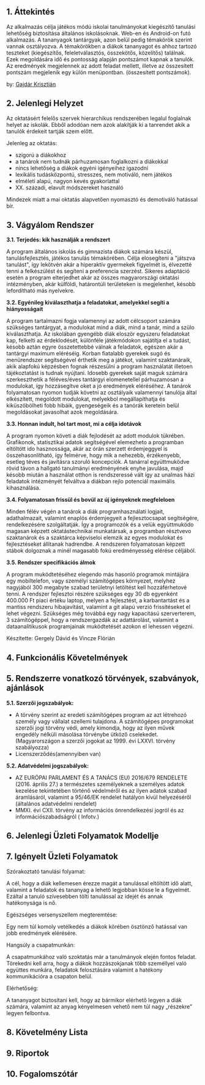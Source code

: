 ## 1. Áttekintés

Az alkalmazás célja játékos módú iskolai tanulmányokat kiegészítő tanulási lehetőség biztosítása általános iskolásoknak.
Web-en és Android-on futó alkalmazás. A tananyagok tantárgyak, azon belül pedig témakörök szerint vannak osztályozva. A témakörökben a diákok tananyagot és ahhoz tartozó teszteket (kiegészítős, feleletválasztós, összekötős, közelítős) találnak. Ezek megoldására idő és pontosság alapján pontszámot kapnak a tanulók. Az eredmények megjelennek az adott feladat mellett, illetve az összesített pontszám megjelenik egy külön menüpontban. (összesített pontszámok).

by: [Gajdár Krisztián](https://www.github.com/gajdikuka)

## 2. Jelenlegi Helyzet
Az oktatásért felelős szervek hierarchikus rendszerében legalul foglalnak helyet az iskolák. Ebből adodóan nem azok alakítják ki a tanrendet akik a tanulók érdekeit tartják szem előtt.

Jelenleg az oktatás:
- szigorú a diákokhoz
- a tanárok nem tudnák párhuzamosan foglalkozni a diákokkal
- nincs lehetőség a diákok egyéni igényeihez igazodni
- lexikális tudásközpontú, stresszes, nem motiváló, nem játékos
- elméleti alapú, nagyon kevés gyakorlattal
- XX. századi, elavult módszereket használó

Mindezek miatt a mai oktatás alapvetően nyomasztó és demotiváló hatással bír.

## 3. Vágyálom Rendszer 

**3.1. Terjedés: kik használják a rendszert**

A program általános iskolás és gimnazista diákok számára készül, tanulásfejlesztés, játékos tanulás témakörében. Célja elosegíteni a "játszva tanulást",
így lekötvén akár a hiperaktív gyermekek figyelmét is, élvezetté tenni a felkészülést és segíteni a preferencia szerzést. Sikeres adaptáció esetén a program 
elterjedhet akár az összes magyarországi oktatási intézményben, akár külföldi, határontúli területeken is megjelenhet, késobb lefordítható más nyelvekre.

**3.2. Egyénileg kiválaszthatja a feladatokat, amelyekkel segíti a hiányosságait**

A program tartalmazni fogja valamennyi az adott célcsoport számára szükséges tantárgyat, a modulokat mind a diák, mind a tanár, mind a szülo kiválaszthatja.
Az iskolában gyengébb diák eloször egyszeru feladatokat kap, felkelti az érdeklodését, különféle játékmódokon sajátítja el a tudást, késobb aztán egyre összetettebbé
válnak a feladatok, egészen akár a tantárgyi maximum eléréséig. Korban fiatalabb gyerekek sugó és menürendszer segítségével érthetik meg a játékot,
valamint szaktanáraik, akik alapfokú képzésben fognak részesülni a program használatát illetoen tájékoztatást is tudnak nyújtani.
Idosebb gyerekek saját maguk számára szerkeszthetik a féléves/éves tantárgyi elomenetellel párhuzamosan a modulokat, így hozzásegítve oket a jó eredmények 
eléréséhez. A tanárok folyamatosan nyomon tudják követni az osztályaik valamennyi tanulója által elkészített, megoldott modulokat, melyekbol megállapíthatja
és kiküszöbölheti fobb hibáik, gyengeségeik és a tanórák keretein belül megoldásokat javasolhat azok megoldására.

**3.3. Honnan indult, hol tart most, mi a célja idotávok**

A program nyomon követi a diák fejlodését az adott modulok tükrében. Grafikonok, statisztikai adatok segítségével elemezheto a programban eltöltött ido hasznossága, 
akár az órán szerzett érdemjeggyel is összehasonlítható, így felmérve, hogy mik a nehezebb, érzékenyebb, esetleg téves és javításra szoruló koncepciók. A tanárral együttmuködve
rövid távon a hallgató tanulmányi eredményének enyhe javulása, majd késobb miután a használat otthon is rendszeressé vált így az unalmas házi feladatok intézményét felváltva
a diákban rejlo potenciál maximális kihasználása.

**3.4. Folyamatosan frissül és bovül az új igényeknek megfeleloen**

Minden félév végén a tanárok a diák programhasználati logjait, adathalmazait, valamint enaplós érdemjegyeit a fejlesztocsapat segítségére, rendelkezésére szolgáltatják.
Így a programozók és a velük együttmuködo magasan képzett oktatástechnikai munkatársak, a programban résztvevo szaktanárok és a szaktárca képviseloi elemzik az egyes
modulokat és fejlesztéseket állítanak hadrendbe. A rendszeren folyamatosan képzett stábok dolgoznak a minél magasabb fokú eredményesség elérése céljából.

**3.5. Rendszer specifikációs álmok**

A program muködtetéséhez elegendo más hasonló programok mintájára egy mobiltelefon, vagy személyi számítógépes környezet, melyhez nagyjából 300 megabyte szabad 
területnyi letöltést kell hozzáférhetové tenni. A rendszer fejlesztoi részére szükséges egy 30 db egyenként 400.000 Ft piaci értéku laptop, melyen a fejlesztést, a karbantartást és
a mantiss rendszeru hibajavítást, valamint a git alapú verzió frissítéseket el lehet végezni. Szükséges még továbbá egy nagy kapacitású szerverterem, 3 számítógéppel, hogy a
rendszergazdák az adattárolást, valamint a dataanalitikusok programjainak muködtetését azokon el lehessen végezni.

Készítette: Gergely Dávid és Vincze Flórián

## 4. Funkcionális Követelmények

## 5. Rendszerre vonatkozó törvények, szabványok, ajánlások

**5.1. Szerzői jogszabályok:**
- A törvény szerint az eredeti számítógépes program az azt létrehozó személy vagy vállalat szellemi tulajdona. A számítógépes programokat szerzői jogi törvény védi, amely kimondja, hogy az ilyen művek engedély nélküli másolása törvénybe ütköző cselekedet. (Magyarországon a szerzői jogokat az 1999. évi LXXVI. törvény szabályozza)
- Licenszerződés(amennyiben van)

**5.2. Adatvédelmi jogszabályok:**
- AZ EURÓPAI PARLAMENT ÉS A TANÁCS (EU) 2016/679 RENDELETE
(2016. április 27.)
a természetes személyeknek a személyes adatok kezelése tekintetében történő védelméről és az ilyen adatok szabad áramlásáról, valamint a 95/46/EK rendelet hatályon kívül helyezéséről (általános adatvédelmi rendelet)
- MMXI. évi CXII. törvény az információs önrendelkezési jogról és az információszabadságról ( Infotv.)

## 6. Jelenlegi Üzleti Folyamatok Modellje

## 7. Igényelt Üzleti Folyamatok

Szórakoztató tanulási folyamat:

A cél, hogy a diák kellemesen érezze magát a tanulással eltöltött idő alatt, valamint a feladatok és tananyag a lehető legjobban kösse le a figyelmét. Ezáltal a tanuló szívesebben tölti tanulással az idejét és annak hatékonysága is nő.

Egészséges versenyszellem megteremtése:

Egy nem túl komoly vetélkedés a diákok körében ösztönző hatással van jobb eredmények elérésére.

Hangsúly a csapatmunkán:

A csapatmunkához való szoktatás már a tanulmányok elején fontos feladat. Törekedni kell arra, hogy a diákok hozzászokjanak több személlyel való együttes munkára, feladatok felosztására valamint a hatékony kommunikációra a csapaton belül.

Elérhetőség:

A tananyagot biztosítani kell, hogy az bármikor elérhető legyen a diák számára, valamint az anyag kényelmesen vehető nem túl nagy „részekre” legyen felbontva.

## 8. Követelmény Lista

## 9. Riportok

## 10. Fogalomszótár

